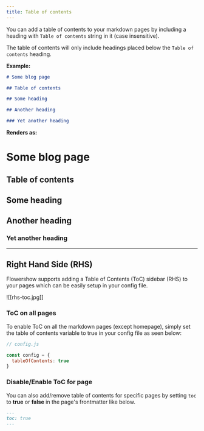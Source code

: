 ```yaml
---
title: Table of contents
---
```


You can add a table of contents to your markdown pages by including a heading with `Table of contents` string in it (case insensitive).

The table of contents will only include headings placed below the `Table of contents` heading.

**Example:**

```md
# Some blog page

## Table of contents

## Some heading

## Another heading

### Yet another heading
```

**Renders as:**

# Some blog page

## Table of contents

## Some heading

## Another heading

### Yet another heading

***

## Right Hand Side (RHS)

Flowershow supports adding a Table of Contents (ToC) sidebar (RHS) to your pages which can be easily setup in your config file.

![[rhs-toc.jpg]]

### ToC on all pages
To enable ToC on all the markdown pages (except homepage), simply set the table of contents variable to true in your config file as seen below:

```js
// config.js

const config = {
  tableOfContents: true
}
```

### Disable/Enable ToC for page

You can also add/remove table of contents for specific pages by setting  `toc` to **true** or **false** in the page's frontmatter like below.

```md
---
toc: true
---
```
